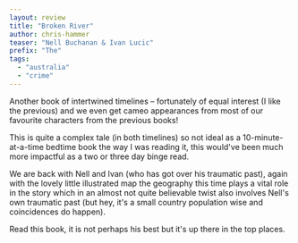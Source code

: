 ```yaml
---
layout: review
title: "Broken River"
author: chris-hammer
teaser: "Nell Buchanan & Ivan Lucic"
prefix: "The"
tags:
  - "australia"
  - "crime"
---
```


Another book of intertwined timelines – fortunately of equal interest (I like
the previous) and we even get cameo appearances from most of our favourite
characters from the previous books!

This is quite a complex tale (in both timelines) so not ideal as a
10-minute-at-a-time bedtime book the way I was reading it, this would've been
much more impactful as a two or three day binge read.

We are back with Nell and Ivan (who has got over his traumatic past), again
with the lovely little illustrated map the geography this time plays a vital
role in the story which in an almost not quite believable twist also involves
Nell's own traumatic past (but hey, it's a small country population wise and
coincidences do happen).

Read this book, it is not perhaps his best but it's up there in the top
places.

